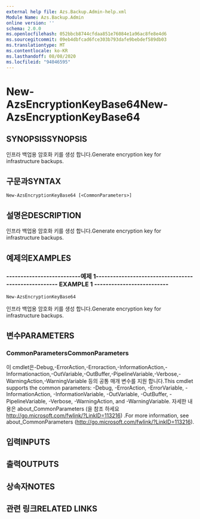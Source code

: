 ```yaml
---
external help file: Azs.Backup.Admin-help.xml
Module Name: Azs.Backup.Admin
online version: ''
schema: 2.0.0
ms.openlocfilehash: 052bbcb8744cfdaa851e76084e1a96ac8fe8e4d6
ms.sourcegitcommit: 09eb4dbfcad6fce303b793dafe9bebdef589db03
ms.translationtype: MT
ms.contentlocale: ko-KR
ms.lasthandoff: 08/08/2020
ms.locfileid: "94046595"
---
```

# <span data-ttu-id="fb734-101">New-AzsEncryptionKeyBase64</span><span class="sxs-lookup"><span data-stu-id="fb734-101">New-AzsEncryptionKeyBase64</span></span>

## <span data-ttu-id="fb734-102">SYNOPSIS</span><span class="sxs-lookup"><span data-stu-id="fb734-102">SYNOPSIS</span></span>
<span data-ttu-id="fb734-103">인프라 백업용 암호화 키를 생성 합니다.</span><span class="sxs-lookup"><span data-stu-id="fb734-103">Generate encryption key for infrastructure backups.</span></span>

## <span data-ttu-id="fb734-104">구문과</span><span class="sxs-lookup"><span data-stu-id="fb734-104">SYNTAX</span></span>

```
New-AzsEncryptionKeyBase64 [<CommonParameters>]
```

## <span data-ttu-id="fb734-105">설명은</span><span class="sxs-lookup"><span data-stu-id="fb734-105">DESCRIPTION</span></span>
<span data-ttu-id="fb734-106">인프라 백업용 암호화 키를 생성 합니다.</span><span class="sxs-lookup"><span data-stu-id="fb734-106">Generate encryption key for infrastructure backups.</span></span>

## <span data-ttu-id="fb734-107">예제의</span><span class="sxs-lookup"><span data-stu-id="fb734-107">EXAMPLES</span></span>

### <span data-ttu-id="fb734-108">--------------------------예제 1--------------------------</span><span class="sxs-lookup"><span data-stu-id="fb734-108">-------------------------- EXAMPLE 1 --------------------------</span></span>
```
New-AzsEncryptionKeyBase64
```

<span data-ttu-id="fb734-109">인프라 백업용 암호화 키를 생성 합니다.</span><span class="sxs-lookup"><span data-stu-id="fb734-109">Generate encryption key for infrastructure backups.</span></span>

## <span data-ttu-id="fb734-110">변수</span><span class="sxs-lookup"><span data-stu-id="fb734-110">PARAMETERS</span></span>

### <span data-ttu-id="fb734-111">CommonParameters</span><span class="sxs-lookup"><span data-stu-id="fb734-111">CommonParameters</span></span>
<span data-ttu-id="fb734-112">이 cmdlet은-Debug,-ErrorAction,-Erroraction,-InformationAction,-Informationaction,-OutVariable,-OutBuffer,-PipelineVariable,-Verbose,-WarningAction,-WarningVariable 등의 공통 매개 변수를 지원 합니다.</span><span class="sxs-lookup"><span data-stu-id="fb734-112">This cmdlet supports the common parameters: -Debug, -ErrorAction, -ErrorVariable, -InformationAction, -InformationVariable, -OutVariable, -OutBuffer, -PipelineVariable, -Verbose, -WarningAction, and -WarningVariable.</span></span> <span data-ttu-id="fb734-113">자세한 내용은 about_CommonParameters (을 참조 하세요 http://go.microsoft.com/fwlink/?LinkID=113216) .</span><span class="sxs-lookup"><span data-stu-id="fb734-113">For more information, see about_CommonParameters (http://go.microsoft.com/fwlink/?LinkID=113216).</span></span>

## <span data-ttu-id="fb734-114">입력</span><span class="sxs-lookup"><span data-stu-id="fb734-114">INPUTS</span></span>

## <span data-ttu-id="fb734-115">출력</span><span class="sxs-lookup"><span data-stu-id="fb734-115">OUTPUTS</span></span>

## <span data-ttu-id="fb734-116">상속자</span><span class="sxs-lookup"><span data-stu-id="fb734-116">NOTES</span></span>

## <span data-ttu-id="fb734-117">관련 링크</span><span class="sxs-lookup"><span data-stu-id="fb734-117">RELATED LINKS</span></span>

